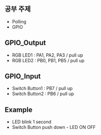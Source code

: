## 공부 주제
- Polling
- GPIO

## GPIO_Output
- RGB LED1 : PA1, PA2, PA3 / pull up
- RGB LED2 : PB0, PB1, PB5 / pull up

## GPIO_Input
- Switch Button1 : PB7 / pull up
- Switch Button2 : PB6 / pull up

## Example
- LED blink 1 second
- Switch Button push down - LED ON OFF
